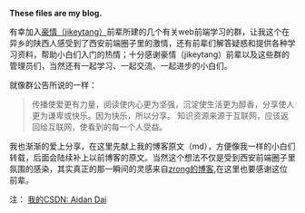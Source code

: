 
**These files are my blog.**

有幸加入[豪情（jikeytang）](https://github.com/jikeytang)前辈所建的几个有关web前端学习的群，让我这个在异乡的陕西人感受到了西安前端圈子里的激情，还有前辈们解答疑惑和提供各种学习资料，帮助小白们入门的热情；十分感谢豪情（jikeytang）前辈以及这些群的管理员们，当然还有一起学习、一起交流、一起进步的小白们。

就像群公告所说的一样：

>传播使爱更有力量，阅读使内心更为坚强，沉淀使生活更为醇香，分享使人更为谦卑或快乐。因为快乐，所以分享。 知识资源来源于互联网，应该返回给互联网，使看到的每一个人受益。

我也渐渐的爱上分享，在这里先献上我的博客原文（md），方便像我一样的小白们转载，后面会陆续补上以前博客的原文。当然这个想法不仅是受到西安前端圈子里氛围的感染，其实真正的那一瞬间的灵感来自[zrong的博客](http://zengrong.net/),在这里也要感谢这位前辈。

注：
[我的CSDN: Aidan Dai](http://blog.csdn.net/aidandai)
